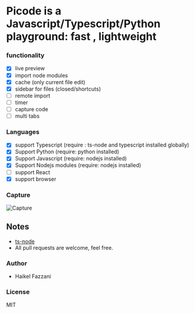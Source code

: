 # Picode is a Javascript/Typescript/Python playground: fast , lightweight

### functionality
- [x] live preview
- [x] import node modules
- [x] cache (only current file edit)
- [x] sidebar for files (closed/shortcuts)
- [ ] remote import
- [ ] timer
- [ ] capture code
- [ ] multi tabs

### Languages
- [x] support Typescript (require : ts-node and typescript installed globally)
- [x] Support Python (require: python installed)
- [x] Support Javascript (require: nodejs installed)
- [x] Support Nodejs modules (require: nodejs installed)
- [ ] support React
- [x] support browser

### Capture
![Capture](https://i.ibb.co/QjQ5hXM/Nouvelle-image-bitmap.png)

## Notes
- [ts-node](https://www.npmjs.com/package/ts-node)
- All pull requests are welcome, feel free.

### Author
- Haikel Fazzani

### License
MIT
